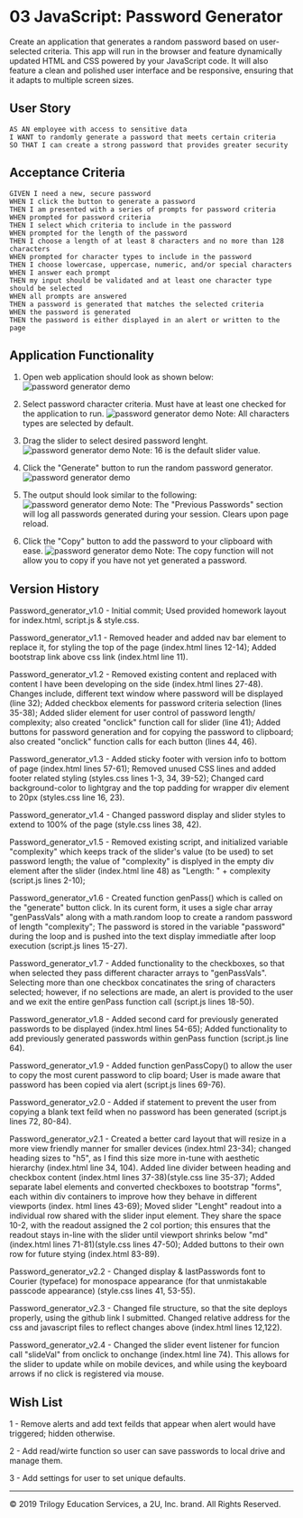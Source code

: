 # 03 JavaScript: Password Generator

Create an application that generates a random password based on user-selected criteria. This app will run in the browser and feature dynamically updated HTML and CSS powered by your JavaScript code. It will also feature a clean and polished user interface and be responsive, ensuring that it adapts to multiple screen sizes.

## User Story

```
AS AN employee with access to sensitive data
I WANT to randomly generate a password that meets certain criteria
SO THAT I can create a strong password that provides greater security
```

## Acceptance Criteria

```
GIVEN I need a new, secure password
WHEN I click the button to generate a password
THEN I am presented with a series of prompts for password criteria
WHEN prompted for password criteria
THEN I select which criteria to include in the password
WHEN prompted for the length of the password
THEN I choose a length of at least 8 characters and no more than 128 characters
WHEN prompted for character types to include in the password
THEN I choose lowercase, uppercase, numeric, and/or special characters
WHEN I answer each prompt
THEN my input should be validated and at least one character type should be selected
WHEN all prompts are answered
THEN a password is generated that matches the selected criteria
WHEN the password is generated
THEN the password is either displayed in an alert or written to the page
```

## Application Functionality

1) Open web application should look as shown below:
![password generator demo](Assets/application-functionality-01.PNG)

2) Select password character criteria. Must have at least one checked for the application to run.
![password generator demo](Assets/application-functionality-02.png)
Note: All characters types are selected by default. 

3) Drag the slider to select desired password lenght.
![password generator demo](Assets/application-functionality-03.png)
Note: 16 is the default slider value. 

4) Click the "Generate" button to run the random password generator.
![password generator demo](Assets/application-functionality-04.png)

5) The output should look similar to the following: 
![password generator demo](Assets/application-functionality-05.PNG)
Note: The "Previous Passwords" section will log all passwords generated during your session. Clears upon page reload. 

6) Click the "Copy" button to add the password to your clipboard with ease.
![password generator demo](Assets/application-functionality-06.png)
Note: The copy function will not allow you to copy if you have not yet generated a password.

## Version History

Password_generator_v1.0 - Initial commit; Used provided homework layout for index.html, script.js & style.css.

Password_generator_v1.1 - Removed header and added nav bar element to replace it, for styling the top of the page (index.html lines 12-14); Added bootstrap link above css link (index.html line 11).

Password_generator_v1.2 - Removed existing content and replaced with content I have been developing on the side (index.html lines 27-48). Changes include, different text window where password will be displayed (line 32); Added checkbox elements for password criteria selection (lines 35-38); Added slider element for user control of password length/ complexity; also created "onclick" function call for slider (line 41); Added buttons for password generation and for copying the password to clipboard; also created "onclick" function calls for each button (lines 44, 46).

Password_generator_v1.3 - Added sticky footer with version info to bottom of page (index.html lines 57-61); Removed unused CSS lines and added footer related styling (styles.css lines 1-3, 34, 39-52); Changed card background-color to lightgray and the top padding for wrapper div element to 20px (styles.css line 16, 23).

Password_generator_v1.4 - Changed password display and slider styles to extend to 100% of the page (style.css lines 38, 42).  

Password_generator_v1.5 - Removed existing script, and initialized variable "complexity" which keeps track of the slider's value (to be used) to set password length; the value of "complexity" is displyed in the empty div element after the slider (index.html line 48) as "Length: " + complexity (script.js lines 2-10); 

Password_generator_v1.6 - Created function genPass() which is called on the "generate" button click. In its curent form, it uses a sigle char array "genPassVals" along with a math.random loop to create a random password of length "complexity"; The password is stored in the variable "password" during the loop and is pushed into the text display immediatle after loop execution (script.js lines 15-27). 

Password_generator_v1.7 - Added functionality to the checkboxes, so that when selected they pass different character arrays to "genPassVals". Selecting more than one checkbox concatinates the sring of characters selected; however, if no selections are made, an alert is provided to the user and we exit the entire genPass function call (script.js lines 18-50).

Password_generator_v1.8 - Added second card for previously generated passwords to be displayed (index.html lines 54-65); Added functionality to add previously generated passwords within genPass function (script.js line 64).

Password_generator_v1.9 - Added function genPassCopy() to allow the user to copy the most curent password to clip board; User is made aware that password has been copied via alert (script.js lines 69-76). 

Password_generator_v2.0 - Added if statement to prevent the user from copying a blank text feild when no password has been generated (script.js lines 72, 80-84).

Password_generator_v2.1 - Created a better card layout that will resize in a more view friendly manner for smaller devices (index.html 23-34); changed heading sizes to "h5", as I find this size more in-tune with aesthetic hierarchy (index.html line 34, 104). Added line divider between heading and checkbox content (index.html lines 37-38)(style.css line 35-37); Added separate label elements and converted checkboxes to bootstrap "forms", each within div containers to improve how they behave in different viewports (index. html lines 43-69); Moved slider "Lenght" readout into a individual row shared with the slider input element. They share the space 10-2, with the readout assigned the 2 col portion; this ensures that the readout stays in-line with the slider until viewport shrinks below "md" (index.html lines 71-81)(style.css lines 47-50); Added buttons to their own row for future stying (index.html 83-89).

Password_generator_v2.2 - Changed display & lastPasswords font to Courier (typeface) for monospace appearance (for that unmistakable passcode appearance) (style.css lines 41, 53-55).  

Password_generator_v2.3 - Changed file structure, so that the site deploys properly, using the github link I submitted. Changed relative address for the css and javascript files to reflect changes above (index.html lines 12,122).   

Password_generator_v2.4 - Changed the slider event listener for funcion call "slideVal" from onclick to onchange (index.html line 74). This allows for the slider to update while on mobile devices, and while using the keyboard arrows if no click is registered via mouse.

## Wish List

1 - Remove alerts and add text feilds that appear when alert would have triggered; hidden otherwise.

2 - Add read/wirte function so user can save passwords to local drive and manage them.

3 - Add settings for user to set unique defaults.

- - -
© 2019 Trilogy Education Services, a 2U, Inc. brand. All Rights Reserved.